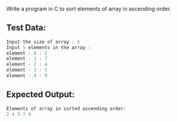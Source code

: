 Write a program in C to sort elements of array in ascending order. 
## Test Data:
```c
Input the size of array : 5
Input 5 elements in the array :
element - 0 : 2
element - 1 : 7
element - 2 : 4
element - 3 : 5
element - 4 : 9
```

## Expected Output:
```c
Elements of array in sorted ascending order:
2 4 5 7 9
```